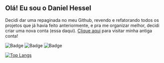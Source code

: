 ## Olá! Eu sou o Daniel Hessel

Decidi dar uma repaginada no meu Github, revendo e refatorando todos os projetos que já havia feito anteriormente, e pra me organizar melhor, 
decidi criar uma nova conta (essa daqui).
[Clique aqui](https://github.com/daniel21h) para visitar minha antiga conta!


![Badge](https://img.shields.io/static/v1?label=Node.js&message=TS&color=19ccac)
![Badge](https://img.shields.io/static/v1?label=ReactJS&message=TS&color=19ccac)
![Badge](https://img.shields.io/static/v1?label=ReactNative&message=TS&color=19ccac)


[![Top Langs](https://github-readme-stats.vercel.app/api/top-langs/?username=danielhessell&layout=compact&theme=dark)](https://github.com/anuraghazra/github-readme-stats)
